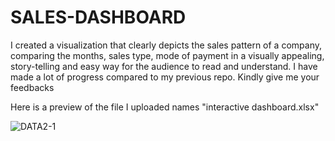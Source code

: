 # SALES-DASHBOARD
I created a visualization that clearly depicts the sales pattern of a company, comparing the months, sales type, mode of payment in a visually appealing, story-telling and easy way for the audience to read and understand. I have made a lot of progress compared to my previous repo. Kindly  give me your feedbacks

Here is a preview of the file I uploaded names "interactive dashboard.xlsx"

![DATA2-1](https://user-images.githubusercontent.com/78180504/195664017-df8d3e7d-854f-40be-a07a-5f3aa130bd5a.jpg)


